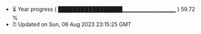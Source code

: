 - ⏳ Year progress { █████████████████▁▁▁▁▁▁▁▁▁▁▁▁▁ } 59.72 %
- ⏰ Updated on Sun, 06 Aug 2023 23:15:25 GMT

